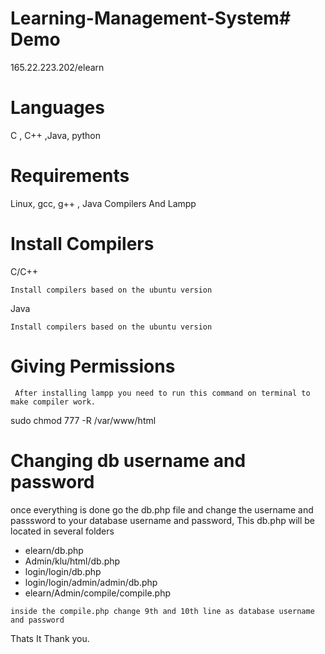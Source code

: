 # Learning-Management-System# Demo

165.22.223.202/elearn

# Languages
C , C++ ,Java, python

# Requirements

Linux, gcc, g++ , Java Compilers And Lampp


# Install Compilers

C/C++
```
Install compilers based on the ubuntu version
```

Java
```
Install compilers based on the ubuntu version
```


# Giving Permissions
``` After installing lampp you need to run this command on terminal to make compiler work.```

sudo chmod 777 -R /var/www/html

# Changing db username and password
once everything is done go the db.php file and change the username and passsword to your database username and password, This db.php will be located in several folders
 - elearn/db.php
 - Admin/klu/html/db.php
 - login/login/db.php
 - login/login/admin/admin/db.php
 - elearn/Admin/compile/compile.php

```inside the compile.php change 9th and 10th line as database username and password```


Thats It 
Thank you.


